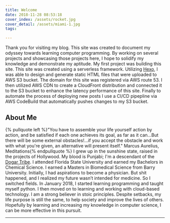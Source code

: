 ```yaml
---
title: Welcome
date: 2018-11-28 08:53:18
cover_index: /assets/rocket.jpg
cover_detail: /assets/miami-1.jpg
tags:

---
```


Thank you for visiting my blog. This site was created to document my odyssey towards learning computer programming. By working on several projects and showcasing those projects here, I hope to solidify my knowledge and demonstrate my aptitude. My first project was building this site. This site was created using a serverless framework. Utilizing [Hexo](https://hexo.io), I was able to design and generate static HTML files that were uploaded to AWS S3 bucket. The domain for this site was registered via AWS route 53. I then utilized AWS CDN to create a CloudFront distribution and connected it to the S3 bucket to enhance the latency performance of this site. Finally to automate the process of deploying new posts I use a CI/CD pipepline via AWS CodeBuild that automatically pushes changes to my S3 bucket.  

## About Me

{% pullquote left %}"You have to assemble your life yourself action by action, and be satisfied if each one achieves its goal, as far as it can...But there will be some external obstacles!...if you accept the obstacle and work with what you're given, an alternative will present itself." Marcus Aurelius, Meditations{% endpullquote %}
I grew up in the sunshine state, raised in the projects of Hollywood. My blood is Punjabi; I'm a descendant of the [Dogar Tribe](https://en.wikipedia.org/wiki/Dogar). I attended Florida State University and earned my Bachelors in Chemical Science. I earned a Masters in Biomedical Science from Barry University. Initially, I had aspirations to become a physician. But shit happened, and I realized my future wasn’t intended for medicine. So I switched fields. In January 2018, I started learning programming and taught myself python. I then moved on to learning and working with cloud-based technology. I am a strong believer in stoic principles. Despite setbacks, my life purpose is still the same, to help society and improve the lives of others. Hopefully by learning and increasing my knowledge in computer science, I can be more effective in this pursuit.

----------------
